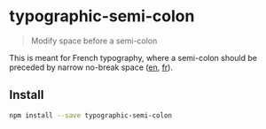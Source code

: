 # typographic-semi-colon

> Modify space before a semi-colon

This is meant for French typography, where a semi-colon should be preceded by narrow no-break space ([en](http://www.fileformat.info/info/unicode/char/202f/index.htm), [fr](https://fr.wikipedia.org/wiki/Espace_fine_ins%C3%A9cable)).

## Install

```sh
npm install --save typographic-semi-colon
```
